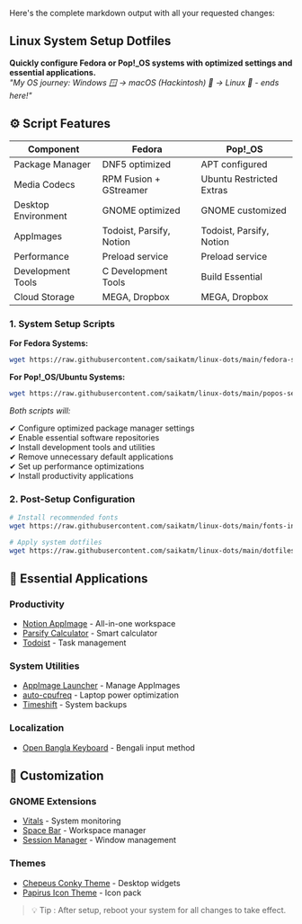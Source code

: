 Here's the complete markdown output with all your requested changes:

## Linux System Setup Dotfiles

**Quickly configure Fedora or Pop!_OS systems with optimized settings and essential applications.**  
*"My OS journey: Windows 🪟 → macOS (Hackintosh) 🍎 → Linux 🐧 - ends here!"*

## ⚙️ Script Features
| Component               | Fedora                     | Pop!_OS                   |
|-------------------------|----------------------------|---------------------------|
| Package Manager         | DNF5 optimized            | APT configured            |
| Media Codecs            | RPM Fusion + GStreamer     | Ubuntu Restricted Extras  |
| Desktop Environment     | GNOME optimized            | GNOME customized          |
| AppImages               | Todoist, Parsify, Notion   | Todoist, Parsify, Notion  |
| Performance             | Preload service            | Preload service           |
| Development Tools       | C Development Tools        | Build Essential           |
| Cloud Storage           | MEGA, Dropbox              | MEGA, Dropbox             |


### 1. System Setup Scripts

**For Fedora Systems:**
```bash
wget https://raw.githubusercontent.com/saikatm/linux-dots/main/fedora-setup.sh && chmod +x fedora-setup.sh && sudo ./fedora-setup.sh
```

**For Pop!_OS/Ubuntu Systems:**
```bash
wget https://raw.githubusercontent.com/saikatm/linux-dots/main/popos-setup.sh && chmod +x popos-setup.sh && sudo ./popos-setup.sh
```

*Both scripts will:*

✔ Configure optimized package manager settings  
✔ Enable essential software repositories  
✔ Install development tools and utilities  
✔ Remove unnecessary default applications  
✔ Set up performance optimizations  
✔ Install productivity applications  

### 2. Post-Setup Configuration

```bash
# Install recommended fonts
wget https://raw.githubusercontent.com/saikatm/linux-dots/main/fonts-install.sh -O fonts-install.sh && chmod +x fonts-install.sh && sudo ./fonts-install.sh

# Apply system dotfiles
wget https://raw.githubusercontent.com/saikatm/linux-dots/main/dotfiles-install.sh && chmod +x dotfiles-install.sh && sudo ./dotfiles-install.sh
```

## 🌟 Essential Applications

### Productivity
- [Notion AppImage](https://github.com/saikatm/notion-appimage) - All-in-one workspace
- [Parsify Calculator](https://github.com/parsify-dev/desktop) - Smart calculator
- [Todoist](https://todoist.com) - Task management

### System Utilities
- [AppImage Launcher](https://github.com/TheAssassin/AppImageLauncher/wiki) - Manage AppImages
- [auto-cpufreq](https://github.com/AdnanHodzic/auto-cpufreq) - Laptop power optimization
- [Timeshift](https://github.com/teejee2008/timeshift) - System backups

### Localization
- [Open Bangla Keyboard](https://github.com/OpenBangla/OpenBangla-Keyboard) - Bengali input method

## 🎨 Customization

### GNOME Extensions
- [Vitals](https://extensions.gnome.org/extension/1460/vitals/) - System monitoring
- [Space Bar](https://extensions.gnome.org/extension/5090/space-bar/) - Workspace manager
- [Session Manager](https://extensions.gnome.org/extension/4709/another-window-session-manager/) - Window management

### Themes
- [Chepeus Conky Theme](https://github.com/closebox73/Chepeus) - Desktop widgets
- [Papirus Icon Theme](https://github.com/PapirusDevelopmentTeam/papirus-icon-theme) - Icon pack



> 💡 Tip  : After setup, reboot your system for all changes to take effect.

